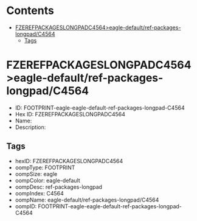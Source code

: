 



Contents
========

* [FZEREFPACKAGESLONGPADC4564>eagle-default/ref-packages-longpad/C4564](#fzerefpackageslongpadc4564eagle-defaultref-packages-longpadc4564)
	* [Tags](#tags)

# FZEREFPACKAGESLONGPADC4564>eagle-default/ref-packages-longpad/C4564

- ID: FOOTPRINT-eagle-eagle-default-ref-packages-longpad-C4564
- Hex ID: FZEREFPACKAGESLONGPADC4564
- Name: 
- Description: 

## Tags

- hexID: FZEREFPACKAGESLONGPADC4564
- oompType: FOOTPRINT
- oompSize: eagle
- oompColor: eagle-default
- oompDesc: ref-packages-longpad
- oompIndex: C4564
- oompName: eagle-default/ref-packages-longpad/C4564
- oompID: FOOTPRINT-eagle-eagle-default-ref-packages-longpad-C4564
